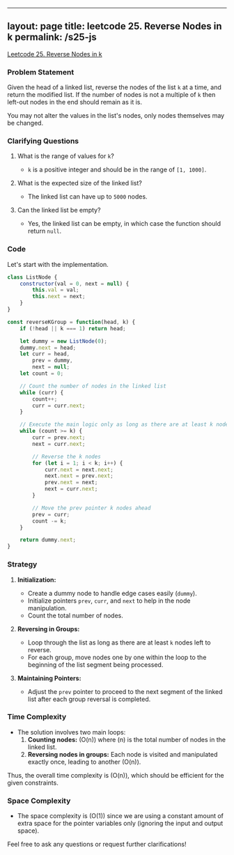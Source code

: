 
---
layout: page
title: leetcode 25. Reverse Nodes in k
permalink: /s25-js
---
[Leetcode 25. Reverse Nodes in k](https://algoadvance.github.io/algoadvance/l25)
### Problem Statement
Given the head of a linked list, reverse the nodes of the list `k` at a time, and return the modified list. If the number of nodes is not a multiple of `k` then left-out nodes in the end should remain as it is.

You may not alter the values in the list's nodes, only nodes themselves may be changed.

### Clarifying Questions
1. What is the range of values for `k`?
   - `k` is a positive integer and should be in the range of `[1, 1000]`.

2. What is the expected size of the linked list?
   - The linked list can have up to `5000` nodes.

3. Can the linked list be empty?
   - Yes, the linked list can be empty, in which case the function should return `null`.

### Code

Let's start with the implementation.

```javascript
class ListNode {
    constructor(val = 0, next = null) {
        this.val = val;
        this.next = next;
    }
}

const reverseKGroup = function(head, k) {
    if (!head || k === 1) return head;

    let dummy = new ListNode(0);
    dummy.next = head;
    let curr = head,
        prev = dummy,
        next = null;
    let count = 0;

    // Count the number of nodes in the linked list
    while (curr) {
        count++;
        curr = curr.next;
    }

    // Execute the main logic only as long as there are at least k nodes to be reversed
    while (count >= k) {
        curr = prev.next;
        next = curr.next;

        // Reverse the k nodes
        for (let i = 1; i < k; i++) {
            curr.next = next.next;
            next.next = prev.next;
            prev.next = next;
            next = curr.next;
        }

        // Move the prev pointer k nodes ahead
        prev = curr;
        count -= k;
    }

    return dummy.next;
}
```

### Strategy
1. **Initialization:**
    - Create a dummy node to handle edge cases easily (`dummy`).
    - Initialize pointers `prev`, `curr`, and `next` to help in the node manipulation.
    - Count the total number of nodes.
    
2. **Reversing in Groups:**
    - Loop through the list as long as there are at least `k` nodes left to reverse.
    - For each group, move nodes one by one within the loop to the beginning of the list segment being processed.

3. **Maintaining Pointers:**
    - Adjust the `prev` pointer to proceed to the next segment of the linked list after each group reversal is completed.

### Time Complexity
- The solution involves two main loops:
  1. **Counting nodes:** \(O(n)\) where \(n\) is the total number of nodes in the linked list.
  2. **Reversing nodes in groups:** Each node is visited and manipulated exactly once, leading to another \(O(n)\).

Thus, the overall time complexity is \(O(n)\), which should be efficient for the given constraints.

### Space Complexity
- The space complexity is \(O(1)\) since we are using a constant amount of extra space for the pointer variables only (ignoring the input and output space).

Feel free to ask any questions or request further clarifications!